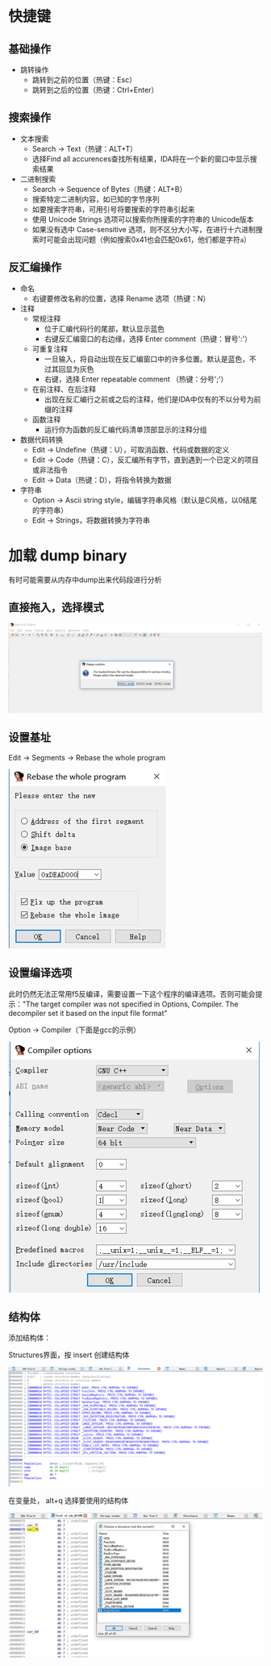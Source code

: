 # 快捷键

## 基础操作

- 跳转操作
	- 跳转到之前的位置（热键：Esc）
	- 跳转到之后的位置（热键：Ctrl+Enter）

## 搜索操作

- 文本搜索
  - Search -> Text（热键：ALT+T）
  - 选择Find all accurences查找所有结果，IDA将在一个新的窗口中显示搜索结果
- 二进制搜索
  - Search -> Sequence of Bytes（热键：ALT+B）
  - 搜索特定二进制内容，如已知的字节序列
  - 如要搜索字符串，可用引号将要搜索的字符串引起来
  - 使用 Unicode Strings 选项可以搜索你所搜索的字符串的 Unicode版本
  - 如果没有选中 Case-sensitive 选项，则不区分大小写，在进行十六进制搜索时可能会出现问题（例如搜索0x41也会匹配0x61，他们都是字符`a`）

## 反汇编操作

- 命名
  - 右键要修改名称的位置，选择 Rename 选项（热键：N）
- 注释
  - 常规注释
    - 位于汇编代码行的尾部，默认显示蓝色
    - 右键反汇编窗口的右边缘，选择 Enter comment（热键：冒号':'）
  - 可重复注释
    - 一旦输入，将自动出现在反汇编窗口中的许多位置。默认是蓝色，不过其回显为灰色
    - 右键，选择 Enter repeatable comment （热键：分号';'）
  - 在前注释、在后注释
    - 出现在反汇编行之前或之后的注释，他们是IDA中仅有的不以分号为前缀的注释
  - 函数注释
    - 运行你为函数的反汇编代码清单顶部显示的注释分组
- 数据代码转换
  - Edit -> Undefine（热键：U），可取消函数、代码或数据的定义
  - Edit -> Code（热键：C），反汇编所有字节，直到遇到一个已定义的项目或非法指令
  - Edit -> Data（热键：D），将指令转换为数据
- 字符串
  - Option -> Ascii string style，编辑字符串风格（默认是C风格，以0结尾的字符串）
  - Edit -> Strings，将数据转换为字符串

# 加载 dump binary

有时可能需要从内存中dump出来代码段进行分析

## 直接拖入，选择模式

![加载模式](/images/Mon-Mar--4-10:53:53-2019_796430.png "加载模式")

## 设置基址

Edit -> Segments -> Rebase the whole program

![设置基址](/images/Mon-Mar--4-10:56:03-2019_125768.png "设置基址")

## 设置编译选项

此时仍然无法正常用f5反编译，需要设置一下这个程序的编译选项。否则可能会提示："The target compiler was not specified in Options, Compiler. The decompiler set it based on the input file format"

Option -> Compiler（下面是gcc的示例）

![编译选项](/images/Mon-Mar--4-11:00:02-2019_534533.png)

## 结构体

添加结构体：

Structures界面，按 insert 创建结构体

![添加结构体](/images/Sun-Sep-22-16:56:28-2019_933660.jpg "添加结构体")

在变量处， alt+q 选择要使用的结构体

![选择结构体](/images/Sun-Sep-22-16:58:48-2019_686756.jpg "选择结构体")

